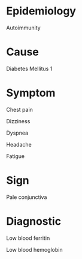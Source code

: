 # Epidemiology

Autoimmunity

# Cause

Diabetes Mellitus 1

# Symptom

Chest pain

Dizziness

Dyspnea

Headache

Fatigue

# Sign

Pale conjunctiva

# Diagnostic

Low blood ferritin

Low blood hemoglobin
